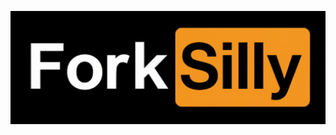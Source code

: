 [![您的图片描述](https://raw.githubusercontent.com/fatsnk/forksilly.doc/refs/heads/main/images/help/testbanner01.jpg)](https://github.com/fatsnk/forksilly.doc)
<!--
**fatsnk/fatsnk** is a ✨ _special_ ✨ repository because its `README.md` (this file) appears on your GitHub profile.

Here are some ideas to get you started:

- 🔭 I’m currently working on ...
- 🌱 I’m currently learning ...
- 👯 I’m looking to collaborate on ...
- 🤔 I’m looking for help with ...
- 💬 Ask me about ...
- 📫 How to reach me: ...
- 😄 Pronouns: ...
- ⚡ Fun fact: ...
-->
